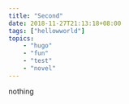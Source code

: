 ```yaml
---
title: "Second"
date: 2018-11-27T21:13:18+08:00
tags: ["hellowworld"]
topics:
    - "hugo"
    - "fun"
    - "test"
    - "novel"
---
```


nothing

